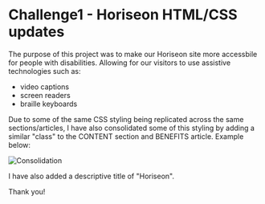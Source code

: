 # Challenge1 - Horiseon HTML/CSS updates

The purpose of this project was to make our Horiseon site more accessbile for people with disabilities.  Allowing for our visitors to use assistive technologies such as:

* video captions
* screen readers
* braille keyboards

Due to some of the same CSS styling being replicated across the same sections/articles, I have also consolidated some of this styling by adding a similar "class" to the CONTENT section and BENEFITS article.  Example below:

 ![Consolidation](https://user-images.githubusercontent.com/102259821/177389908-18047ae0-560a-4bd1-a15f-852fa7614b85.png)

 I have also added a descriptive title of "Horiseon".

 Thank you!

 